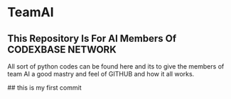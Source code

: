 # TeamAI

<h2> This Repository Is For AI Members Of CODEXBASE NETWORK </h2>
<p> All sort of python codes can be found here and its to give the members of team AI a good mastry and feel of GITHUB and how it all works. </p>
## this is my first commit